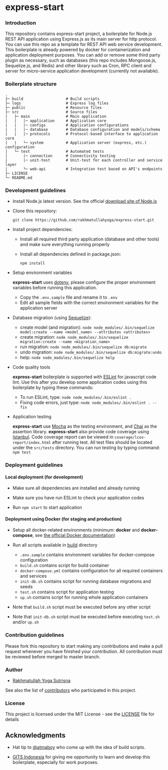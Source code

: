 # express-start #

### Introduction ###

This repository contains express-start project, a boilerplate for Node.js REST API application using Express.js as its main server for http protocol.
You can use this repo as a template for REST API web service development.
This boilerplate is already powered by docker for containerization and application deployment purposes.
You can add or remove some third party plugin as necessary, such as databases (this repo includes Mongoose.js, Sequelize.js, and Redis) and other library such as Cron, RPC client and server for micro-service application development (currently not available).

### Boilerplate structure ###

    .
    ├─ build                   # Build scripts
    ├─ logs                    # Express log files
    ├─ public                  # Resource files
    ├─ src                     # Source files
    |   ├─ main                # Main application
    |   |   |─ application     # Application core
    |   |   |─ configs         # Application configurations
    |   |   |─ database        # Database configuration and models/schema
    |   |   |─ protocols       # Protocol-based interface to application core
    |   |   └─ system          # Application server (express, etc.) configuration
    |   └─ test                # Automated tests
    |       |─ connection      # Connectivity testing
    |       |─ unit-test       # Unit-test for each controller and service layer 
    |       └─ web-api         # Integration test based on API's endpoints
    ├─ LICENSE
    └─ README.md

### Development guidelines ###

* Install Node.js latest version. See the official [download site of Node.js](https://nodejs.org/en/download/)

* Clone this repository:

    `git clone https://github.com/rakhmatullahyoga/express-start.git`
    
* Install project dependencies:

    - Install all required third party application (database and other tools) and make sure everything running properly
    
    - Install all dependencies defined in package.json:
    
        `npm install`
    
* Setup environment variables

    **express-start** uses [dotenv](https://www.npmjs.com/package/dotenv), please configure the proper environment variables before running this application.
    
    - Copy the `.env.sample` file and rename it to `.env`
    - Edit all sample fields with the correct environment variables for the application server
    
* Database migration (using [Sequelize](http://docs.sequelizejs.com)):

    - create model (and migration): `node node_modules/.bin/sequelize model:create --name <model_name> --attributes <attributes>`
    - create migration: `node node_modules/.bin/sequelize migration:create --name <migration_name>`
    - run migration: `node node_modules/.bin/sequelize db:migrate`
    - undo migration: `node node_modules/.bin/sequelize db:migrate:undo`
    - help: `node node_modules/.bin/sequelize help`

* Code quality tools

    **express-start** boilerplate is supported with [ESLint](https://www.npmjs.com/package/eslint) for javascript code lint.
    Use this after you develop some application codes using this boilerplate by typing these commands:
    
    - To run ESLint, type: `node node_modules/.bin/eslint .`
    - Fixing code errors, just type: `node node_modules/.bin/eslint . --fix`

* Application testing

    **express-start** use [Mocha](http://mochajs.org/) as the testing environment, and [Chai](http://chaijs.com/) as the assertion library.
    **express-start** also provide code coverage using [Istanbul](https://www.npmjs.com/package/istanbul).
    Code coverage report can be viewed in `coverage/lcov-report/index.html` after running test.
    All test files should be located under the `src/tests` directory.
    You can run testing by typing command: `npm test`

### Deployment guidelines ###

#### Local deployment (for development) ####

* Make sure all dependencies are installed and already running

* Make sure you have run ESLint to check your application codes

* Run `npm start` to start application

#### Deployment using Docker (for staging and production) ####

* Setup all docker-related environments (minimum: **docker** and **docker-compose**, see [the official Docker documentation](https://docs.docker.com/))

* Run all scripts available in [build](build) directory

    - `.env.sample` contains environment variables for docker-compose configuration
    - `build.sh` contains script for build container
    - `docker-compose.yml` contains configuration for all required containers and services
    - `init-db.sh` contains script for running database migrations and seeds
    - `test.sh` contains script for application testing
    - `up.sh` contains script for running whole application containers

* Note that `build.sh` script must be executed before any other script

* Note that `init-db.sh` script must be executed before executing `test.sh` and/or `up.sh`

### Contribution guidelines ###

Please fork this repository to start making any contributions and make a pull request whenever you have finished your contribution.
All contribution must be reviewed before merged to master branch.

### Author ###

* [Rakhmatullah Yoga Sutrisna](https://github.com/rakhmatullahyoga)

See also the list of [contributors](https://github.com/rakhmatullahyoga/express-start/graphs/contributors) who participated in this project.

### License ###

This project is licensed under the MIT License - see the [LICENSE](LICENSE) file for details

## Acknowledgments

* Hat tip to [@atmaboy](https://github.com/atmaboy) who come up with the idea of build scripts.

* [GITS Indonesia](https://github.com/gitsindonesia) for giving me opportunity to learn and develop this boilerplate, especially for work purposes.